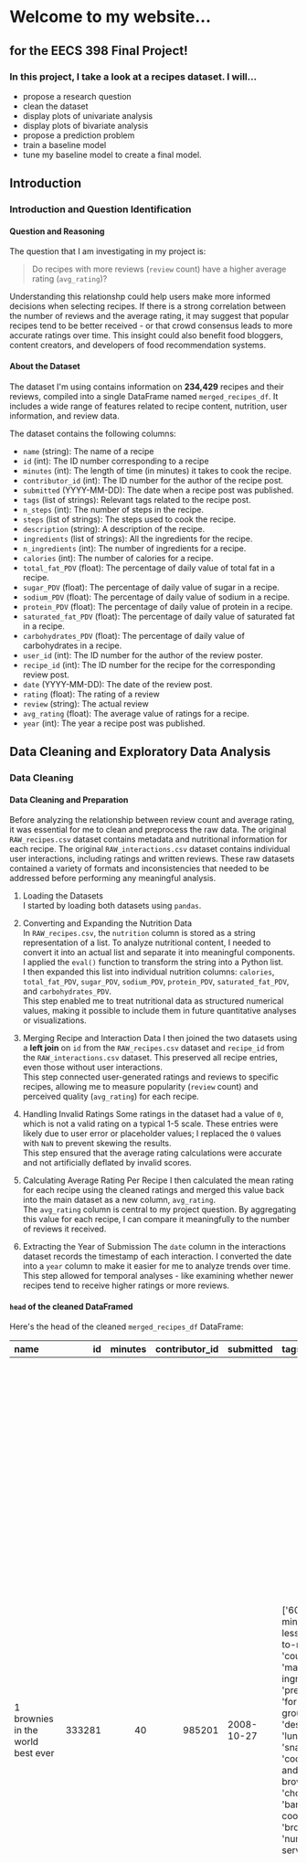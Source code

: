 # Welcome to my website...

## for the EECS 398 Final Project!

### In this project, I take a look at a recipes dataset. I will...

- propose a research question
- clean the dataset
- display plots of univariate analysis
- display plots of bivariate analysis
- propose a prediction problem
- train a baseline model
- tune my baseline model to create a final model.

## Introduction

### Introduction and Question Identification

#### Question and Reasoning

The question that I am investigating in my project is:

> Do recipes with more reviews (`review` count) have a higher average rating (`avg_rating`)?

Understanding this relationshp could help users make more informed decisions when selecting recipes. If there is a strong correlation between the number of reviews and the average rating, it may suggest that popular recipes tend to be better received - or that crowd consensus leads to more accurate ratings over time. This insight could also benefit food bloggers, content creators, and developers of food recommendation systems.

#### About the Dataset

The dataset I'm using contains information on **234,429** recipes and their reviews, compiled into a single DataFrame named `merged_recipes_df`. It includes a wide range of features related to recipe content, nutrition, user information, and review data.

The dataset contains the following columns:

- `name` (string): The name of a recipe
- `id` (int): The ID number corresponding to a recipe
- `minutes` (int): The length of time (in minutes) it takes to cook the recipe.
- `contributor_id` (int): The ID number for the author of the recipe post.
- `submitted` (YYYY-MM-DD): The date when a recipe post was published.
- `tags` (list of strings): Relevant tags related to the recipe post.
- `n_steps` (int): The number of steps in the recipe.
- `steps` (list of strings): The steps used to cook the recipe.
- `description` (string): A description of the recipe.
- `ingredients` (list of strings): All the ingredients for the recipe.
- `n_ingredients` (int): The number of ingredients for a recipe.
- `calories` (int): The number of calories for a recipe.
- `total_fat_PDV` (float): The percentage of daily value of total fat in a recipe.
- `sugar_PDV` (float): The percentage of daily value of sugar in a recipe.
- `sodium_PDV` (float): The percentage of daily value of sodium in a recipe.
- `protein_PDV` (float): The percentage of daily value of protein in a recipe.
- `saturated_fat_PDV` (float): The percentage of daily value of saturated fat in a recipe.
- `carbohydrates_PDV` (float): The percentage of daily value of carbohydrates in a recipe.
- `user_id` (int): The ID number for the author of the review poster.
- `recipe_id` (int): The ID number for the recipe for the corresponding review post.
- `date` (YYYY-MM-DD): The date of the review post.
- `rating` (float): The rating of a review
- `review` (string): The actual review
- `avg_rating` (float): The average value of ratings for a recipe.
- `year` (int): The year a recipe post was published.

## Data Cleaning and Exploratory Data Analysis

### Data Cleaning

#### Data Cleaning and Preparation

Before analyzing the relationship between review count and average rating, it was essential for me to clean and preprocess the raw data. The original `RAW_recipes.csv` dataset contains metadata and nutritional information for each recipe. The original `RAW_interactions.csv` dataset contains individual user interactions, including ratings and written reviews. These raw datasets contained a variety of formats and inconsistencies that needed to be addressed before performing any meaningful analysis.

1. Loading the Datasets  
   I started by loading both datasets using `pandas`.
2. Converting and Expanding the Nutrition Data  
   In `RAW_recipes.csv`, the `nutrition` column is stored as a string representation of a list. To analyze nutritional content, I needed to convert it into an actual list and separate it into meaningful components.  
    I applied the `eval()` function to transform the string into a Python list.  
    I then expanded this list into individual nutrition columns: `calories`, `total_fat_PDV`, `sugar_PDV`, `sodium_PDV`, `protein_PDV`, `saturated_fat_PDV`, and `carbohydrates_PDV`.  
    This step enabled me to treat nutritional data as structured numerical values, making it possible to include them in future quantitative analyses or visualizations.

3. Merging Recipe and Interaction Data
   I then joined the two datasets using a **left join** on `id` from the `RAW_recipes.csv` dataset and `recipe_id` from the `RAW_interactions.csv` dataset. This preserved all recipe entries, even those without user interactions.  
   This step connected user-generated ratings and reviews to specific recipes, allowing me to measure popularity (`review` count) and perceived quality (`avg_rating`) for each recipe.
4. Handling Invalid Ratings
   Some ratings in the dataset had a value of `0`, which is not a valid rating on a typical 1-5 scale. These entries were likely due to user error or placeholder values; I replaced the `0` values with `NaN` to prevent skewing the results.  
   This step ensured that the average rating calculations were accurate and not artificially deflated by invalid scores.
5. Calculating Average Rating Per Recipe
   I then calculated the mean rating for each recipe using the cleaned ratings and merged this value back into the main dataset as a new column, `avg_rating`.  
   The `avg_rating` column is central to my project question. By aggregating this value for each recipe, I can compare it meaningfully to the number of reviews it received.
6. Extracting the Year of Submission
   The `date` column in the interactions dataset records the timestamp of each interaction. I converted the date into a `year` column to make it easier for me to analyze trends over time.  
   This step allowed for temporal analyses - like examining whether newer recipes tend to receive higher ratings or more reviews.

#### `head` of the cleaned DataFramed

Here's the head of the cleaned `merged_recipes_df` DataFrame:

| name                               |     id | minutes | contributor_id | submitted  | tags                                                                                                                                                                                                                        | n_steps | steps                                                                                                                                                                                                                                                                                                                                                                                                                                                                                                                                                                                                                                                                                                                                                                                                                              | description                                                                                                                                                                                                                                                                                                                                                                      | ingredients                                                                                                                                                                    | n_ingredients | calories | total_fat_PDV | sugar_PDV | sodium_PDV | protein_PDV | saturated_fat_PDV | carbohydrates_PDV |     user_id | recipe_id | date       | rating | review                                                                                                                                                                                                                                                                                                                                           | avg_rating | year |
| :--------------------------------- | -----: | ------: | -------------: | :--------- | :-------------------------------------------------------------------------------------------------------------------------------------------------------------------------------------------------------------------------- | ------: | :--------------------------------------------------------------------------------------------------------------------------------------------------------------------------------------------------------------------------------------------------------------------------------------------------------------------------------------------------------------------------------------------------------------------------------------------------------------------------------------------------------------------------------------------------------------------------------------------------------------------------------------------------------------------------------------------------------------------------------------------------------------------------------------------------------------------------------- | :------------------------------------------------------------------------------------------------------------------------------------------------------------------------------------------------------------------------------------------------------------------------------------------------------------------------------------------------------------------------------- | :----------------------------------------------------------------------------------------------------------------------------------------------------------------------------- | ------------: | -------: | ------------: | --------: | ---------: | ----------: | ----------------: | ----------------: | ----------: | --------: | :--------- | -----: | :----------------------------------------------------------------------------------------------------------------------------------------------------------------------------------------------------------------------------------------------------------------------------------------------------------------------------------------------- | ---------: | ---: |
| 1 brownies in the world best ever  | 333281 |      40 |         985201 | 2008-10-27 | ['60-minutes-or-less', 'time-to-make', 'course', 'main-ingredient', 'preparation', 'for-large-groups', 'desserts', 'lunch', 'snacks', 'cookies-and-brownies', 'chocolate', 'bar-cookies', 'brownies', 'number-of-servings'] |      10 | ['heat the oven to 350f and arrange the rack in the middle', 'line an 8-by-8-inch glass baking dish with aluminum foil', 'combine chocolate and butter in a medium saucepan and cook over medium-low heat , stirring frequently , until evenly melted', 'remove from heat and let cool to room temperature', 'combine eggs , sugar , cocoa powder , vanilla extract , espresso , and salt in a large bowl and briefly stir until just evenly incorporated', 'add cooled chocolate and mix until uniform in color', 'add flour and stir until just incorporated', 'transfer batter to the prepared baking dish', 'bake until a tester inserted in the center of the brownies comes out clean , about 25 to 30 minutes', 'remove from the oven and cool completely before cutting']                                                  | these are the most; chocolatey, moist, rich, dense, fudgy, delicious brownies that you'll ever make.....sereiously! there's no doubt that these will be your fav brownies ever for you can add things to them or make them plain.....either way they're pure heaven!                                                                                                             | ['bittersweet chocolate', 'unsalted butter', 'eggs', 'granulated sugar', 'unsweetened cocoa powder', 'vanilla extract', 'brewed espresso', 'kosher salt', 'all-purpose flour'] |             9 |    138.4 |            10 |        50 |          3 |           3 |                19 |                 6 |      386585 |    333281 | 2008-11-19 |      4 | These were pretty good, but took forever to bake. I would send it ended up being almost an hour! Even then, the brownies stuck to the foil, and were on the overly moist side and not easy to cut. They did taste quite rich, though! Made for My 3 Chefs.                                                                                       |          4 | 2008 |
| 1 in canada chocolate chip cookies | 453467 |      45 |        1848091 | 2011-04-11 | ['60-minutes-or-less', 'time-to-make', 'cuisine', 'preparation', 'north-american', 'for-large-groups', 'canadian', 'british-columbian', 'number-of-servings']                                                               |      12 | ['pre-heat oven the 350 degrees f', 'in a mixing bowl , sift together the flours and baking powder', 'set aside', 'in another mixing bowl , blend together the sugars , margarine , and salt until light and fluffy', 'add the eggs , water , and vanilla to the margarine / sugar mixture and mix together until well combined', 'add in the flour mixture to the wet ingredients and blend until combined', 'scrape down the sides of the bowl and add the chocolate chips', 'mix until combined', 'scrape down the sides to the bowl again', 'using an ice cream scoop , scoop evenly rounded balls of dough and place of cookie sheet about 1 - 2 inches apart to allow for spreading during baking', 'bake for 10 - 15 minutes or until golden brown on the outside and soft & chewy in the center', 'serve hot and enjoy !'] | this is the recipe that we use at my school cafeteria for chocolate chip cookies. they must be the best chocolate chip cookies i have ever had! if you don't have margarine or don't like it, then just use butter (softened) instead.                                                                                                                                           | ['white sugar', 'brown sugar', 'salt', 'margarine', 'eggs', 'vanilla', 'water', 'all-purpose flour', 'whole wheat flour', 'baking soda', 'chocolate chips']                    |            11 |    595.1 |            46 |       211 |         22 |          13 |                51 |                26 |      424680 |    453467 | 2012-01-26 |      5 | Originally I was gonna cut the recipe in half (just the 2 of us here), but then we had a park-wide yard sale, & I made the whole batch & used them as enticements for potential buyers ~ what the hey, a free cookie as delicious as these are, definitely works its magic! Will be making these again, for sure! Thanks for posting the recipe! |          5 | 2012 |
| 412 broccoli casserole             | 306168 |      40 |          50969 | 2008-05-30 | ['60-minutes-or-less', 'time-to-make', 'course', 'main-ingredient', 'preparation', 'side-dishes', 'vegetables', 'easy', 'beginner-cook', 'broccoli']                                                                        |       6 | ['preheat oven to 350 degrees', 'spray a 2 quart baking dish with cooking spray , set aside', 'in a large bowl mix together broccoli , soup , one cup of cheese , garlic powder , pepper , salt , milk , 1 cup of french onions , and soy sauce', 'pour into baking dish , sprinkle remaining cheese over top', 'bake for 25 minutes or until cheese is lightly browned', 'sprinkle with rest of french fried onions and bake until onions are browned and cheese is bubbly , about 10 more minutes']                                                                                                                                                                                                                                                                                                                              | since there are already 411 recipes for broccoli casserole posted to "zaar" ,i decided to call this one #412 broccoli casserole.i don't think there are any like this one in the database. i based this one on the famous "green bean casserole" from campbell's soup. but i think mine is better since i don't like cream of mushroom soup.submitted to "zaar" on may 28th,2008 | ['frozen broccoli cuts', 'cream of chicken soup', 'sharp cheddar cheese', 'garlic powder', 'ground black pepper', 'salt', 'milk', 'soy sauce', 'french-fried onions']          |             9 |    194.8 |            20 |         6 |         32 |          22 |                36 |                 3 |       29782 |    306168 | 2008-12-31 |      5 | This was one of the best broccoli casseroles that I have ever made. I made my own chicken soup for this recipe. I was a bit worried about the tsp of soy sauce but it gave the casserole the best flavor. YUM!                                                                                                                                   |          5 | 2008 |
|                                    |        |         |                |            |                                                                                                                                                                                                                             |         |                                                                                                                                                                                                                                                                                                                                                                                                                                                                                                                                                                                                                                                                                                                                                                                                                                    |                                                                                                                                                                                                                                                                                                                                                                                  |                                                                                                                                                                                |               |          |               |           |            |             |                   |                   |             |           |            |        | The photos you took (shapeweaver) inspired me to make this recipe and it actually does look just like them when it comes out of the oven.                                                                                                                                                                                                        |            |      |
|                                    |        |         |                |            |                                                                                                                                                                                                                             |         |                                                                                                                                                                                                                                                                                                                                                                                                                                                                                                                                                                                                                                                                                                                                                                                                                                    |                                                                                                                                                                                                                                                                                                                                                                                  |                                                                                                                                                                                |               |          |               |           |            |             |                   |                   |             |           |            |        | Thanks so much for sharing your recipe shapeweaver. It was wonderful! Going into my family's favorite Zaar cookbook :)                                                                                                                                                                                                                           |            |      |
| 412 broccoli casserole             | 306168 |      40 |          50969 | 2008-05-30 | ['60-minutes-or-less', 'time-to-make', 'course', 'main-ingredient', 'preparation', 'side-dishes', 'vegetables', 'easy', 'beginner-cook', 'broccoli']                                                                        |       6 | ['preheat oven to 350 degrees', 'spray a 2 quart baking dish with cooking spray , set aside', 'in a large bowl mix together broccoli , soup , one cup of cheese , garlic powder , pepper , salt , milk , 1 cup of french onions , and soy sauce', 'pour into baking dish , sprinkle remaining cheese over top', 'bake for 25 minutes or until cheese is lightly browned', 'sprinkle with rest of french fried onions and bake until onions are browned and cheese is bubbly , about 10 more minutes']                                                                                                                                                                                                                                                                                                                              | since there are already 411 recipes for broccoli casserole posted to "zaar" ,i decided to call this one #412 broccoli casserole.i don't think there are any like this one in the database. i based this one on the famous "green bean casserole" from campbell's soup. but i think mine is better since i don't like cream of mushroom soup.submitted to "zaar" on may 28th,2008 | ['frozen broccoli cuts', 'cream of chicken soup', 'sharp cheddar cheese', 'garlic powder', 'ground black pepper', 'salt', 'milk', 'soy sauce', 'french-fried onions']          |             9 |    194.8 |            20 |         6 |         32 |          22 |                36 |                 3 | 1.19628e+06 |    306168 | 2009-04-13 |      5 | I made this for my son's first birthday party this weekend. Our guests INHALED it! Everyone kept saying how delicious it was. I was I could have gotten to try it.                                                                                                                                                                               |          5 | 2009 |
| 412 broccoli casserole             | 306168 |      40 |          50969 | 2008-05-30 | ['60-minutes-or-less', 'time-to-make', 'course', 'main-ingredient', 'preparation', 'side-dishes', 'vegetables', 'easy', 'beginner-cook', 'broccoli']                                                                        |       6 | ['preheat oven to 350 degrees', 'spray a 2 quart baking dish with cooking spray , set aside', 'in a large bowl mix together broccoli , soup , one cup of cheese , garlic powder , pepper , salt , milk , 1 cup of french onions , and soy sauce', 'pour into baking dish , sprinkle remaining cheese over top', 'bake for 25 minutes or until cheese is lightly browned', 'sprinkle with rest of french fried onions and bake until onions are browned and cheese is bubbly , about 10 more minutes']                                                                                                                                                                                                                                                                                                                              | since there are already 411 recipes for broccoli casserole posted to "zaar" ,i decided to call this one #412 broccoli casserole.i don't think there are any like this one in the database. i based this one on the famous "green bean casserole" from campbell's soup. but i think mine is better since i don't like cream of mushroom soup.submitted to "zaar" on may 28th,2008 | ['frozen broccoli cuts', 'cream of chicken soup', 'sharp cheddar cheese', 'garlic powder', 'ground black pepper', 'salt', 'milk', 'soy sauce', 'french-fried onions']          |             9 |    194.8 |            20 |         6 |         32 |          22 |                36 |                 3 |      768828 |    306168 | 2013-08-02 |      5 | Loved this. Be sure to completely thaw the broccoli. I didn&#039;t and it didn&#039;t get done in time specified. Just cooked it a little longer though and it was perfect. Thanks Chef.                                                                                                                                                         |          5 | 2013 |

### Univariate Analysis

#### `plotly` plot 1: **Histogram** that displays the distribution of average ratings (`avg_rating`) for recipes:

The histogram shows that the distribution of average recipe ratings is **left-skewed**, with most recipes receiving high ratings. However, there is a noticable drop between the number of recipes with an **average rating of 4.5** and those with a **perfect 5.0**, suggesting that while many recipes are well-received, far fewer consistently earn top marks.

#### `plotly` plot 2: **Histogram** that displays the distribution of the number of steps (`n_steps`) for recipes:

The histogram of recipe steps is **right-skewed**, indicating that while some recipes are quite complex, the majority involve a manageable **5 to 10 steps**. This suggests that most users tend to submit relatively simple recipes - which may attract more reviews and higher ratings due to their accessibility, a factor worth considering when exploring the relationship between review count and average rating.

### Bivariate Analysis

#### `plotly` plot 3: **Scatter plot** that displays the relationship between the number of reviews (`review` count) and average rating (`avg_rating`)

The scatter plot shows that most recipes cluster around **20 to 40 reviews** with **average ratings between 4 and 5**. While this suggests that popular recipes tend to be highly rated, the relatively flat trend line indicates **no strong linear relationship** between review count and average rating - implying that simply having more reviews doesn't necessarily mean a recipe is rated higher.

#### `plotly` plot 4: **Bar chart** that displays the distribution of the average percentage of daily value in sugar (`sugar_PDV`) for recipes at or below 2,000 calories in recipes by year (`year`)

The bar chart reveals that the **average sugar percentage of daily value** in recipes has remained relatively stable since 2008, but shows a noticable **increase beginning around 2015**, with peaks in **2015 and 2018**, which suggests that in recent years, users may be submitted **sweeter or less health-conscious recipes**. To ensure a more accurate representation, this analysis includes only recipes with **2,000 calories or fewer**, as those above that threshold contained **extreme outliers in sugar content** that skewed the data.

### Interesting Aggregates

Here's a pivot table that summarizes the yearly trends (`year`) in recipe reviews (`review` count) and average ratings (`avg_rating`):

| year | avg_rating | review |
| ---: | ---------: | -----: |
| 2008 |    4.62743 |  31593 |
| 2009 |    4.67466 |  48420 |
| 2010 |    4.70223 |  36970 |
| 2011 |    4.70723 |  29187 |
| 2012 |    4.73037 |  23827 |
| 2013 |    4.70944 |  21849 |
| 2014 |    4.68466 |  12580 |
| 2015 |     4.6112 |   8206 |
| 2016 |    4.59224 |   5999 |
| 2017 |    4.59481 |   8825 |
| 2018 |    4.59397 |   6915 |

The pivot table summarizes **yearly trends in both average recipe ratings and total review counts**, providing a broader view of how user engagement and user perceptions have evolved ofer time. By tracking these metrics from year to year, I can identify periods of **increased actiivty or shifting user preferences** - which helps contextualize my main question about the relationship between **review count** and **average rating**. For example,a rise in review volume without a corresponding increase in average rating could suggest that more reviews don't always translate to higher recipe approval.

### Imputation

Only the missing values in the `rating` column needed to be imputed with a value of `Na.N` because the `rating` column was the only column from the `RAW_interactions.csv` file that contained missing values.

## Framing a Prediction Problem

### Problem Identification

The goal of my prediction task is to **predict the average rating** (`avg_rating`) that a recipe receives based on various features such as number of reviews, ingredients, nutritional values, and more. Because `avg_rating` is a **continuous numerical variable**, this is a **regression problem**.

- Response Variable: The response variable I am predicting is `avg_rating`. I chose this variable because it reflects how positively a recipe is received by users, and predicting it can help identify what kinds of recipes are mosr likely to be rated highly.
- Evaluation Metric: I am using the **coefficient of determination (R^2)** to evaluate my models' performance. The R^2 value measures the proportion of variance in the response variable that can be explained by the features used in the model. I chose R^2 over other regression metrics (like MAE or RMSE) becauase it provides an interpretable measure of **how well the model captures the variability in recipe ratings**, which is especially useful when comparing different models or feature sets.

## Baseline Model

For my baseline model, I used a **linear regression** approach to predict the `avg_rating` of a recipe based on two features:

- `review_count`: the number of user-submitted reviews per recipe
- `calories`: the total calorie content of the recipe

Both features are **quantitative variables**. Because the model uses only numeric data, no encoding (such as one-hot encoding) was necessary. I standardized the feature values using a **StandardScaler** to ensure both variables contributed equally during model training.

After splitting the data into training and testing sets (80% train, 20% test), I evaluated model performance using the **R^2 (coefficient of determination)** metric. This metric tells me how well the model explains variability in the response variable.

The R^2 score value for the baseline model is 0.0003; this value is extremely low - close to zero - which means that the model explains **virtually none of the variance** in average recipe ratings. This suggests that simply knowing how many reviews a recipe has and its calorie content is **not sufficient** to accurately predict its rating. Therefore, I do **not** consider this baseline model to be good. This model serves primarily as a starting point for comparison as I explore more complex models and richer sets of features.

## Final Model
